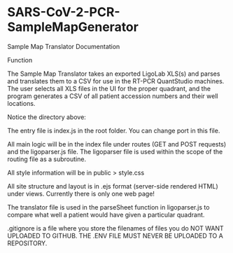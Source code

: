 # SARS-CoV-2-PCR-SampleMapGenerator

Sample Map Translator Documentation

Function

The Sample Map Translator takes an exported LigoLab XLS(s) and parses and translates them to a CSV for use in the RT-PCR QuantStudio machines. The user selects all XLS files in the UI for the proper quadrant, and the program generates a CSV of all patient accession numbers and their well locations.

Notice the directory above:

The entry file is index.js in the root folder. You can change port in this file.

All main logic will be in the index file under routes (GET and POST requests) and the ligoparser.js file. The ligoparser file is used within the scope of the routing file as a subroutine. 

All style information will be in public > style.css

All site structure and layout is in .ejs format (server-side rendered HTML) under views. Currently there is only one web page!

The translator file is used in the parseSheet function in ligoparser.js to compare what well a patient would have given a particular quadrant.

.gitignore is a file where you store the filenames of files you do NOT WANT UPLOADED TO GITHUB. THE .ENV FILE MUST NEVER BE UPLOADED TO A REPOSITORY.

